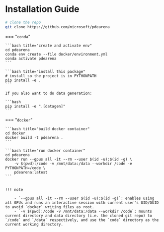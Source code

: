 # Installation Guide

```bash
# clone the repo
git clone https://github.com/microsoft/pdearena
```

=== "`conda`"

````
```bash title="create and activate env"
cd pdearena
conda env create --file docker/environment.yml
conda activate pdearena
```

```bash title="install this package"
# install so the project is in PYTHONPATH
pip install -e .
```

If you also want to do data generation:

```bash
pip install -e ".[datagen]"
```
````

=== "`docker`"

````
```bash title="build docker container"
cd docker
docker build -t pdearena .
```

```bash title="run docker container"
cd pdearena
docker run --gpus all -it --rm --user $(id -u):$(id -g) \
    -v $(pwd):/code -v /mnt/data:/data --workdir /code -e PYTHONPATH=/code \
    pdearena:latest
```


!!! note

    - `--gpus all -it --rm --user $(id -u):$(id -g)`: enables using all GPUs and runs an interactive session with current user's UID/GUID to avoid `docker` writing files as root.
    - `-v $(pwd):/code -v /mnt/data:/data --workdir /code`: mounts current directory and data directory (i.e. the cloned git repo) to `/code` and `/data` respectively, and use the `code` directory as the current working directory.
````
